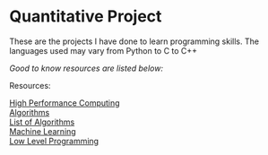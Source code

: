 # Quantitative Project
These are the projects I have done to learn programming skills.
The languages used may vary from Python to C to C++


*Good to know resources are listed below:*

Resources:
<nav>
<a href=https://en.algorithmica.org/hpc/profiling/benchmarking/>High Performance Computing </a> <br>
<a href=https://ru.algorithmica.org/cs/algebra/matmul/>Algorithms </a> <br>  
<a href=https://cp-algorithms.com/navigation.html>List of Algorithms</a> <br> 
<a href=https://www.youtube.com/watch?v=aircAruvnKk&list=PLZHQObOWTQDNU6R1_67000Dx_ZCJB-3pi>Machine Learning</a> <br> 
<a href=https://www.youtube.com/@LowLevelLearning>Low Level Programming</a> <br>

</nav> 
